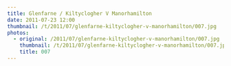 ```yaml
---
title: Glenfarne / Kiltyclogher V Manorhamilton
date: 2011-07-23 12:00
thumbnail: /t/2011/07/glenfarne-kiltyclogher-v-manorhamilton/007.jpg
photos:
  - original: /2011/07/glenfarne-kiltyclogher-v-manorhamilton/007.jpg
    thumbnail: /t/2011/07/glenfarne-kiltyclogher-v-manorhamilton/007.jpg
    title: 007
---
```

